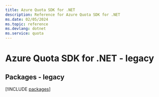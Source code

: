```yaml
---
title: Azure Quota SDK for .NET
description: Reference for Azure Quota SDK for .NET
ms.date: 02/05/2024
ms.topic: reference
ms.devlang: dotnet
ms.service: quota
---
```

# Azure Quota SDK for .NET - legacy
## Packages - legacy
[!INCLUDE [packages](quota-index.md)]